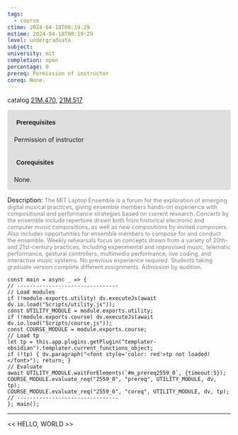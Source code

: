 ```yaml
---
tags:
  - course
ctime: 2024-04-18T00:19:29
mstime: 2024-04-18T00:19:29
level: undergraduate
subject: 
university: mit
completion: open
percentage: 0
prereq: Permission of instructor
coreq: None.
---
```


catalog [21M.470](http://student.mit.edu/catalog/m21Ma.html#21M.470), [21M.517](http://student.mit.edu/catalog/m21Ma.html#21M.517)

<span style="display: block; padding: 15px; background-color: rgb(100, 100, 100, 0.2);"><font id="m_prereq2559_0" style="display: block; font-family: Arial, sans-serif; font-weight: bold; padding: 5px">Prerequisites</font><br><span id="prereq2559_0">Permission of instructor</span></span>
<span style="display: block; padding: 15px; background-color: rgb(100, 100, 100, 0.2);"><font id="m_coreq2559_0" style="display: block; font-family: Arial, sans-serif; font-weight: bold; padding: 5px">Corequisites</font><br><span id="coreq2559_0">None.</span></span>

<font style="">Description:</font>
<font style="color: grey; font-size: 0.8rem;">The MIT Laptop Ensemble is a forum for the exploration of emerging digital musical practices, giving ensemble members hands-on experience with compositional and performance strategies based on current research. Concerts by the ensemble include repertoire drawn both from historical electronic and computer music compositions, as well as new compositions by invited composers. Also includes opportunities for ensemble members to compose for and conduct the ensemble. Weekly rehearsals focus on concepts drawn from a variety of 20th- and 21st-century practices, including experimental and improvised music, telematic performance, gestural controllers, multimedia performance, live coding, and interactive music systems. No previous experience required. Students taking graduate version complete different assignments. Admission by audition.</font>

```dataviewjs
const main = async _ => {
// --------------------------------
// Load modules
if (!module.exports.utility) dv.executeJs(await dv.io.load("Scripts/utility.js"));
const UTILITY_MODULE = module.exports.utility;
if (!module.exports.course) dv.executeJs(await dv.io.load("Scripts/course.js"));
const COURSE_MODULE = module.exports.course;
// Load tp
let tp = this.app.plugins.getPlugin("templater-obsidian").templater.current_functions_object;
if (!tp) { dv.paragraph("<font style='color: red'>tp not loaded!</font>"); return; }
// Evaluate
await UTILITY_MODULE.waitForElements(`#m_prereq2559_0`, {timeout:5});
COURSE_MODULE.evaluate_req("2559_0", "prereq", UTILITY_MODULE, dv, tp);
COURSE_MODULE.evaluate_req("2559_0", "coreq", UTILITY_MODULE, dv, tp);
// --------------------------------
}; main();
```

---

<< HELLO, WORLD >>
